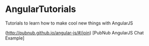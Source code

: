 AngularTutorials
================

Tutorials to learn how to make cool new things with AngularJS

(http://pubnub.github.io/angular-js/#/join) [PubNub AngularJS Chat Example]
